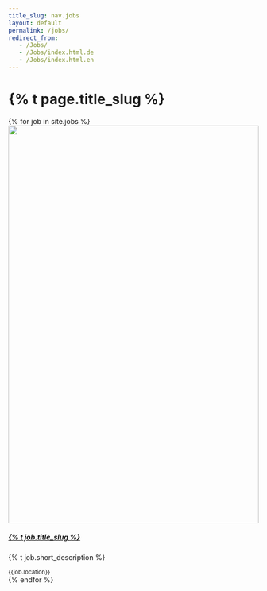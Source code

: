 ```yaml
---
title_slug: nav.jobs
layout: default
permalink: /jobs/
redirect_from:
   - /Jobs/
   - /Jobs/index.html.de
   - /Jobs/index.html.en
---
```

<div class="row">
  <div class="col-md-12">
    <h1>{% t page.title_slug %}</h1>
    <div class="row row-cols-1 row-cols-md-2 row-cols-lg-4 g-4 mb-4">
      {% for job in site.jobs %}
        <div class="col">
          <div class="card h-100">
            <img src="{{ job.image | prepend: "/assets/images/" | prepend: site.baseurl_root }}" class="card-img-top img-fluid" style="width: 100%; max-height: 20vh; object-fit: cover; object-position: center;">
            <div class="card-body">
              <a href="
              {%- capture content_length -%}{{job.content | strip}}{%- endcapture -%}
              {%- if content_length == blank -%}
              mailto:jobs-scs@osb-alliance.com
              {%- else -%}
              {{ site.baseurl }}{{job.url}}
              {%- endif -%}
              " class="text-decoration-none text-body stretched-link"> <h5 class="card-title">{% t job.title_slug %}</h5></a>
              <p class="card-text">{% t job.short_description %}</p>
            </div>
            <div class="card-footer">
              <small class="text-muted">{{job.location}}</small>
            </div>
          </div>
        </div>
      {% endfor %}
    </div>
  </div>
</div>
